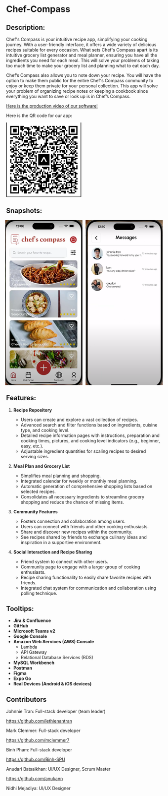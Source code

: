 ﻿# Chef-Compass

## Description:

Chef's Compass is your intuitive recipe app, simplifying your cooking journey. With a user-friendly interface, it offers a wide variety of delicious recipes suitable for every occasion. What sets Chef's Compass apart is its intuitive grocery list generator and meal planner, ensuring you have all the ingredients you need for each meal. This will solve your problems of taking too much time to make your grocery list and planning what to eat each day.

Chef’s Compass also allows you to note down your recipe. You will have the option to make them public for the entire Chef's Compass community to enjoy or keep them private for your personal collection. This app will solve your problem of organizing recipe notes or keeping a cookbook since everything you want to save or look up is in Chef’s Compass.

[Here is the production video of our software!](https://youtu.be/5-yikacxQUU)

Here is the QR code for our app:

![](app.png)

## Snapshots:

<div style="display: flex; justify-content: center;">
    <img src="home-page.png" alt="Home Page" width="250" style="margin-right: 10px;">
    <img src="chat.png" alt="Chat" width="250">
</div>

## Features:

1. **Recipe Repository**

   - Users can create and explore a vast collection of recipes.
   - Advanced search and filter functions based on ingredients, cuisine type, and cooking level.
   - Detailed recipe information pages with instructions, preparation and cooking times, pictures, and cooking level indicators (e.g., beginner, easy, etc.).
   - Adjustable ingredient quantities for scaling recipes to desired serving sizes.

2. **Meal Plan and Grocery List**

   - Simplifies meal planning and shopping.
   - Integrated calendar for weekly or monthly meal planning.
   - Automatic generation of comprehensive shopping lists based on selected recipes.
   - Consolidates all necessary ingredients to streamline grocery shopping and reduce the chance of missing items.

3. **Community Features**

   - Fosters connection and collaboration among users.
   - Users can connect with friends and other cooking enthusiasts.
   - Share and discover new recipes within the community.
   - See recipes shared by friends to exchange culinary ideas and inspiration in a supportive environment.

4. **Social Interaction and Recipe Sharing**
   - Friend system to connect with other users.
   - Community page to engage with a larger group of cooking enthusiasts.
   - Recipe sharing functionality to easily share favorite recipes with friends.
   - Integrated chat system for communication and collaboration using polling technique.

## Tooltips:

- **Jira & Confluence**
- **GitHub**
- **Microsoft Teams v2**
- **Google Console**
- **Amazon Web Services (AWS) Console**
  - Lambda
  - API Gateway
  - Relational Database Services (RDS)
- **MySQL Workbench**
- **Postman**
- **Figma**
- **Expo Go**
- **Real Devices (Android & iOS devices)**

## Contributors

Johnnie Tran: Full-stack developer (team leader)

https://github.com/lethienantran

Mark Clemmer: Full-stack developer

https://github.com/mclemmer7

Binh Pham: Full-stack developer

https://github.com/Binh-SPU

Anudari Batsaikhan: UI/UX Designer, Scrum Master

https://github.com/anukann

Nidhi Mejadiya: UI/UX Designer
